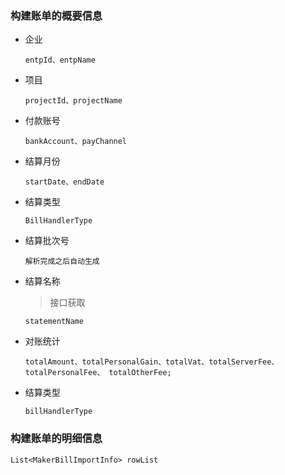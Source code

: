 ### 构建账单的概要信息

* 企业

  ```
  entpId、entpName
  ```

* 项目

  ```
  projectId、projectName
  ```

* 付款账号

  ```
  bankAccount、payChannel
  ```

* 结算月份

  ```
  startDate、endDate
  ```

* 结算类型

  ```
  BillHandlerType
  ```

* 结算批次号

  ```
  解析完成之后自动生成
  ```

* 结算名称

  >  接口获取 

  ```
  statementName
  ```

* 对账统计

  ```
  totalAmount、totalPersonalGain、totalVat、totalServerFee、 totalPersonalFee、 totalOtherFee;
  ```

* 结算类型

  ```
  billHandlerType
  ```

### 构建账单的明细信息

```
List<MakerBillImportInfo> rowList
```


